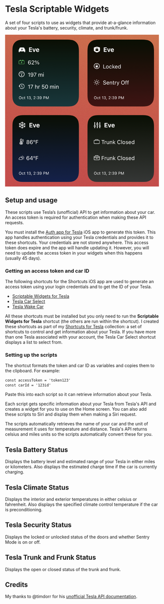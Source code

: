 # Tesla Scriptable Widgets

A set of four scripts to use as widgets that provide at-a-glance information about your Tesla's battery, security, climate, and trunk/frunk.

![Screenshot](screenshot.png)

## Setup and usage

These scripts use Tesla’s (unofficial) API to get information about your car. An access token is required for authentication when making these API requests.

You must install the [Auth app for Tesla](https://apps.apple.com/us/app/auth-app-for-tesla/id1552058613) iOS app to generate this token. This app handles authentication using your Tesla credentials and provides it to these shortcuts. Your credentials are not stored anywhere. This access token does expire and the app will handle updating it. However, you will need to update the access token in your widgets when this happens (usually 45 days).

### Getting an access token and car ID

The following shortcuts for the Shortcuts iOS app are used to generate an access token using your login credentials and to get the ID of your Tesla.

- [Scriptable Widgets for Tesla](https://www.icloud.com/shortcuts/fa7ae4aba4e145a8a23b2defef838c2d)
- [Tesla Car Select](https://www.icloud.com/shortcuts/49c91321c3374dbd9027730ea2442264)
- [Tesla Wake Car](https://www.icloud.com/shortcuts/7cf7713329f64a93a4f61ee93d06990c)

All these shortcuts must be installed but you only need to run the **Scriptable Widgets for Tesla** shortcut (the others are run within the shortcut). I created these shortcuts as part of my [Shortcuts for Tesla](https://jordanmerrick.com/shortcuts/shortcuts-for-tesla/) collection: a set of shortcuts to control and get information about your Tesla. If you have more than one Tesla associated with your account, the Tesla Car Select shortcut displays a list to select from.

### Setting up the scripts

The shortcut formats the token and car ID as variables and copies them to the clipboard. For example:

```
const accessToken = 'token123'
const carId = '123id'
```
Paste this into each script so it can retrieve information about your Tesla.

Each script gets specific information about your Tesla from Tesla's API and creates a widget for you to use on the Home screen. You can also add these scripts to Siri and display them when making a Siri request.

The scripts automatically retrieves the name of your car and the unit of measurement it uses for temperature and distance. Tesla's API returns celsius and miles units so the scripts automatically convert these for you.

## Tesla Battery Status

Displays the battery level and estimated range of your Tesla in either miles or kilometers. Also displays the estimated charge time if the car is currently charging.

## Tesla Climate Status

Displays the interior and exterior temperatures in either celsius or fahrenheit. Also displays the specified climate control temperature if the car is preconditioning.

## Tesla Security Status

Displays the locked or unlocked status of the doors and whether Sentry Mode is on or off.

## Tesla Trunk and Frunk Status

Displays the open or closed status of the trunk and frunk.

## Credits

My thanks to @timdorr for his [unofficial Tesla API documentation](https://tesla-api.timdorr.com/).
